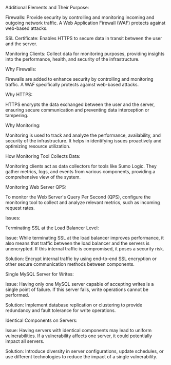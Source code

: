 Additional Elements and Their Purpose:

Firewalls: Provide security by controlling and monitoring incoming and outgoing network traffic. A Web Application Firewall (WAF) protects against web-based attacks.

SSL Certificate: Enables HTTPS to secure data in transit between the user and the server.

Monitoring Clients: Collect data for monitoring purposes, providing insights into the performance, health, and security of the infrastructure.

Why Firewalls:

Firewalls are added to enhance security by controlling and monitoring traffic. A WAF specifically protects against web-based attacks.

Why HTTPS:

HTTPS encrypts the data exchanged between the user and the server, ensuring secure communication and preventing data interception or tampering.

Why Monitoring:

Monitoring is used to track and analyze the performance, availability, and security of the infrastructure. It helps in identifying issues proactively and optimizing resource utilization.

How Monitoring Tool Collects Data:

Monitoring clients act as data collectors for tools like Sumo Logic. They gather metrics, logs, and events from various components, providing a comprehensive view of the system.

Monitoring Web Server QPS:

To monitor the Web Server's Query Per Second (QPS), configure the monitoring tool to collect and analyze relevant metrics, such as incoming request rates.

Issues:

Terminating SSL at the Load Balancer Level:

Issue: While terminating SSL at the load balancer improves performance, it also means that traffic between the load balancer and the servers is unencrypted. If this internal traffic is compromised, it poses a security risk.

Solution: Encrypt internal traffic by using end-to-end SSL encryption or other secure communication methods between components.

Single MySQL Server for Writes:

Issue: Having only one MySQL server capable of accepting writes is a single point of failure. If this server fails, write operations cannot be performed.

Solution: Implement database replication or clustering to provide redundancy and fault tolerance for write operations.

Identical Components on Servers:

Issue: Having servers with identical components may lead to uniform vulnerabilities. If a vulnerability affects one server, it could potentially impact all servers.

Solution: Introduce diversity in server configurations, update schedules, or use different technologies to reduce the impact of a single vulnerability.
